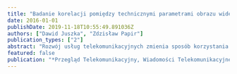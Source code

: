 ```yaml
---
title: "Badanie korelacji pomiȩdzy technicznymi parametrami obrazu wideo stereoskopowego (3D) a subiektywn ̧ocencţreści wideo"
date: 2016-01-01
publishDate: 2019-11-18T10:55:49.891036Z
authors: ["Dawid Juszka", "Zdzisław Papir"]
publication_types: ["2"]
abstract: "Rozwój usług telekomunikacyjnych zmienia sposób korzystania z treści wideo. Duża dostȩpność różnorodnej informacji powoduje, że użytkownicy zaczynaj ̧dokonywać coraz bardziej precyzyjnych wyborów zgodnych ze swoimi preferencjami. Dcȩnie do personalizowania usług zaczyna być dostrzegane w obszarze badań jakości wideo. W artykule wykazano brak korelacji pomicey̧ zainteresowaniem treścica,u̧biektywnca oņca atķcyjności wizualnej próbki i wrażeniem głcebi aa̧rametrami technicznymi: szczegółowościca obra,̧ jego dynamikca oraz çestości ̧ciceć ȩn."
featured: false
publication: "*Przegla̧d Telekomunikacyjny, Wiadomości Telekomunikacyjne*"
---
```


